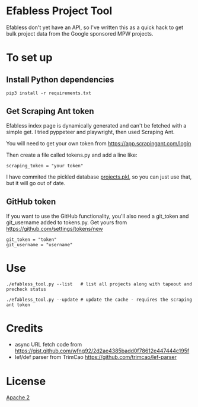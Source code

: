 # Efabless Project Tool

Efabless don't yet have an API, so I've written this as a quick hack to get bulk project data from the Google sponsored MPW projects.

# To set up

## Install Python dependencies

    pip3 install -r requirements.txt

## Get Scraping Ant token

Efabless index page is dynamically generated and can't be fetched with a simple get.
I tried pyppeteer and playwright, then used Scraping Ant.

You will need to get your own token from https://app.scrapingant.com/login

Then create a file called tokens.py and add a line like:

    scraping_token = "your token"

I have commited the pickled database [projects.pkl](projects.pkl), so you can just use that, but it will go out of date.

## GitHub token

If you want to use the GitHub functionality, you'll also need a git_token and git_username added to tokens.py. Get yours from https://github.com/settings/tokens/new

    git_token = "token"
    git_username = "username"

# Use

    ./efabless_tool.py --list   # list all projects along with tapeout and precheck status

    ./efabless_tool.py --update # update the cache - requires the scraping ant token

# Credits

* async URL fetch code from https://gist.github.com/wfng92/2d2ae4385badd0f78612e447444c195f
* lef/def parser from TrimCao https://github.com/trimcao/lef-parser

# License

[Apache 2](LICENSE)
